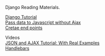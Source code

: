 Django Reading Materials.

<a href="https://developer.mozilla.org/en-US/docs/Learn/Server-side/Django">  Django Tutorial </a> <br>
<a href="https://www.hacksoft.io/blog/quick-and-dirty-django-passing-data-to-javascript-without-ajax"> Pass data to Javascript without Ajax</a><br>
<a href="https://www.caktusgroup.com/blog/2019/02/01/creating-api-endpoint-django-rest-framework/"> Cretae end points </a>


Videos<br>
<a href="https://www.youtube.com/watch?v=rJesac0_Ftw"> JSON and AJAX Tutorial: With Real Examples </a> <br>
<a href="https://www.youtube.com/watch?v=wSNa5b1mS5Y"> Handlebars </a>


